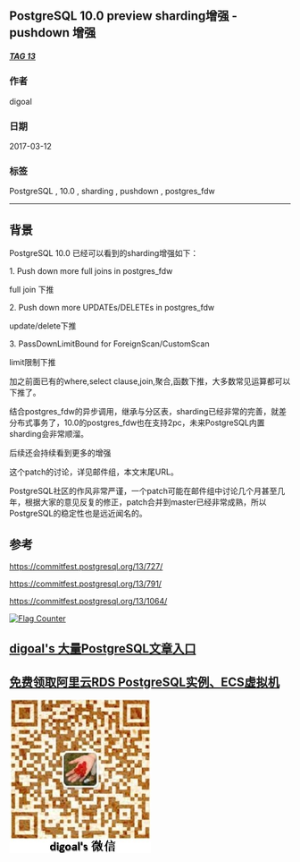 ## PostgreSQL 10.0 preview sharding增强 - pushdown 增强  
##### [TAG 13](../class/13.md)
                                                      
### 作者                                                                                                   
digoal                                                 
                                                        
### 日期                                                   
2017-03-12                                                  
                                                    
### 标签                                                 
PostgreSQL , 10.0 , sharding , pushdown , postgres_fdw  
                                                      
----                                                
                                                         
## 背景                               
PostgreSQL 10.0 已经可以看到的sharding增强如下：  
  
1\. Push down more full joins in postgres_fdw  
  
full join 下推  
  
2\. Push down more UPDATEs/DELETEs in postgres_fdw  
  
update/delete下推  
  
3\. PassDownLimitBound for ForeignScan/CustomScan  
  
limit限制下推  
  
加之前面已有的where,select clause,join,聚合,函数下推，大多数常见运算都可以下推了。  
  
结合postgres_fdw的异步调用，继承与分区表，sharding已经非常的完善，就差分布式事务了，10.0的postgres_fdw也在支持2pc，未来PostgreSQL内置sharding会非常顺溜。  
  
后续还会持续看到更多的增强  
  
这个patch的讨论，详见邮件组，本文末尾URL。  
  
PostgreSQL社区的作风非常严谨，一个patch可能在邮件组中讨论几个月甚至几年，根据大家的意见反复的修正，patch合并到master已经非常成熟，所以PostgreSQL的稳定性也是远近闻名的。  
      
## 参考      
https://commitfest.postgresql.org/13/727/  
  
https://commitfest.postgresql.org/13/791/  
  
https://commitfest.postgresql.org/13/1064/  
    

  
<a rel="nofollow" href="http://info.flagcounter.com/h9V1"  ><img src="http://s03.flagcounter.com/count/h9V1/bg_FFFFFF/txt_000000/border_CCCCCC/columns_2/maxflags_12/viewers_0/labels_0/pageviews_0/flags_0/"  alt="Flag Counter"  border="0"  ></a>  
  
  
  
  
  
  
## [digoal's 大量PostgreSQL文章入口](https://github.com/digoal/blog/blob/master/README.md "22709685feb7cab07d30f30387f0a9ae")
  
  
## [免费领取阿里云RDS PostgreSQL实例、ECS虚拟机](https://free.aliyun.com/ "57258f76c37864c6e6d23383d05714ea")
  
  
![digoal's weixin](../pic/digoal_weixin.jpg "f7ad92eeba24523fd47a6e1a0e691b59")
  
